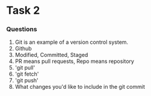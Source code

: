 # Task 2
### Questions 

1. Git is an example of a version control system.
2. Github
3. Modified, Committed, Staged
4. PR means pull requests, Repo means repository
5. 'git pull'
6. 'git fetch'
7. 'git push'
8. What changes you'd like to include in the git commit